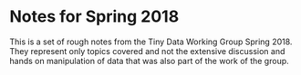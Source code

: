 # Notes for Spring 2018 

This is a set of rough notes from the Tiny Data Working Group Spring 2018. They represent only topics covered and not the extensive discussion and hands on manipulation of data that was also part of the work of the group. 
